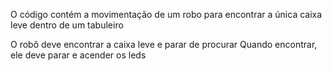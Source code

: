O código contém a movimentação de um robo para encontrar a única caixa leve dentro de um tabuleiro

O robô deve encontrar a caixa leve e parar de procurar
Quando encontrar, ele deve parar e acender os leds
